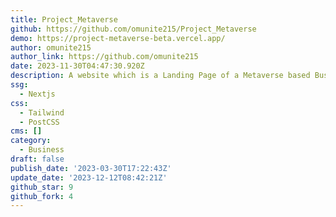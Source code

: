 ```yaml
---
title: Project_Metaverse
github: https://github.com/omunite215/Project_Metaverse
demo: https://project-metaverse-beta.vercel.app/
author: omunite215
author_link: https://github.com/omunite215
date: 2023-11-30T04:47:30.920Z
description: A website which is a Landing Page of a Metaverse based Business.
ssg:
  - Nextjs
css:
  - Tailwind
  - PostCSS
cms: []
category:
  - Business
draft: false
publish_date: '2023-03-30T17:22:43Z'
update_date: '2023-12-12T08:42:21Z'
github_star: 9
github_fork: 4
---
```

